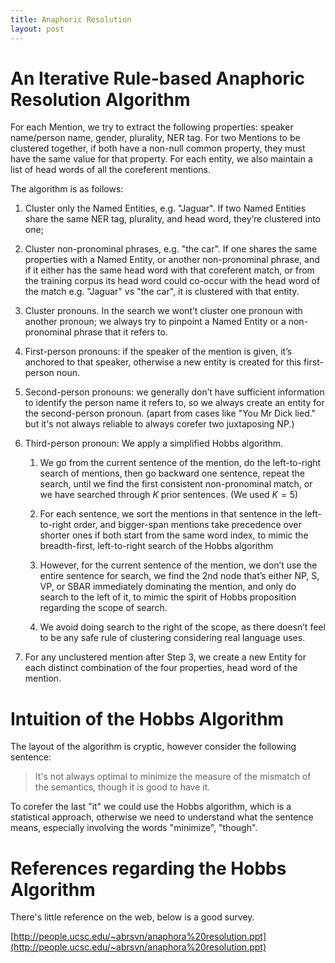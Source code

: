 ```yaml
---
title: Anaphoric Resolution
layout: post
---
```


<script type="text/javascript" src="https://cdn.mathjax.org/mathjax/latest/MathJax.js?config=TeX-AMS-MML_HTMLorMML"></script>
<script type="text/x-mathjax-config">MathJax.Hub.Config({tex2jax: {inlineMath: [['$','$'], ['\\(','\\)']]}});</script>

# An Iterative Rule-based Anaphoric Resolution Algorithm

For each Mention, we try to extract the following properties: speaker name/person name, gender, plurality, NER tag. For two Mentions to be clustered together, if both have a non-null common property, they must have the same value for that property. For each entity, we also maintain a list of head words of all the coreferent mentions.

The algorithm is as follows:

1. Cluster only the Named Entities, e.g. "Jaguar". If two Named Entities share the same NER tag, plurality, and head word, they’re clustered into one;

2. Cluster non-pronominal phrases, e.g. "the car". If one shares the same properties with a Named Entity, or another non-pronominal phrase, and if it either has the same head word with that coreferent match, or from the training corpus its head word could co-occur with the head word of the match e.g. "Jaguar" vs "the car", it is clustered with that entity.

3. Cluster pronouns. In the search we wont’t cluster one pronoun with another pronoun; we always try to pinpoint a Named Entity or a non-pronominal phrase that it refers to.

  1. First-person pronouns: if the speaker of the mention is given, it’s anchored to that speaker, otherwise a new entity is created for this first-person noun.

  2. Second-person pronouns: we generally don’t have sufficient information to identify the person name it refers to, so we always create an entity for the second-person pronoun. (apart from cases like "You Mr Dick lied." but it's not always reliable to always corefer two juxtaposing NP.)

  3. Third-person pronoun: We apply a simplified Hobbs algorithm.

     1. We go from the current sentence of the mention, do the left-to-right search of mentions, then go backward one sentence, repeat the search, until we find the first consistent non-pronominal match, or we have searched through $K$ prior sentences. (We used $K=5$)

     2. For each sentence, we sort the mentions in that sentence in the left-to-right order, and bigger-span mentions take precedence over shorter ones if both start from the same word index, to mimic the breadth-first, left-to-right search of the Hobbs algorithm

     3. However, for the current sentence of the mention, we don’t use the entire sentence for search, we find the 2nd node that’s either NP, S, VP, or SBAR immediately dominating the mention, and only do search to the left of it, to mimic the spirit of Hobbs proposition regarding the scope of search. 

     4. We avoid doing search to the right of the scope, as there doesn’t feel to be any safe rule of clustering considering real language uses.

4. For any unclustered mention after Step 3, we create a new Entity for each distinct combination of the four properties, head word of the mention.

# Intuition of the Hobbs Algorithm
The layout of the algorithm is cryptic, however consider the following sentence:

> It's not always optimal to minimize the measure of the mismatch of the semantics, though it is good to have it.

To corefer the last "it" we could use the Hobbs algorithm, which is a statistical approach, otherwise we need to understand what the sentence means, especially involving the words "minimize", "though".

# References regarding the Hobbs Algorithm
There's little reference on the web, below is a good survey.

[http://people.ucsc.edu/~abrsvn/anaphora%20resolution.ppt](http://people.ucsc.edu/~abrsvn/anaphora%20resolution.ppt)